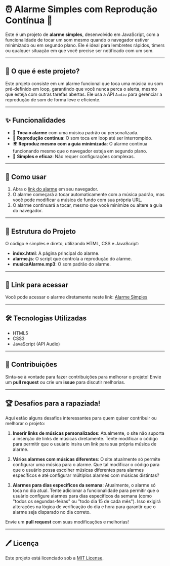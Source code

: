 # ⏰ Alarme Simples com Reprodução Contínua 🎵

Este é um projeto de **alarme simples**, desenvolvido em JavaScript, com a funcionalidade de tocar um som mesmo quando o navegador estiver minimizado ou em segundo plano. Ele é ideal para lembretes rápidos, timers ou qualquer situação em que você precise ser notificado com um som.

---

## 📝 O que é este projeto?

Este projeto consiste em um alarme funcional que toca uma música ou som pré-definido em loop, garantindo que você nunca perca o alerta, mesmo que esteja com outras tarefas abertas. Ele usa a API `Audio` para gerenciar a reprodução de som de forma leve e eficiente.

---

## ✨ Funcionalidades

- 🔔 **Toca o alarme** com uma música padrão ou personalizada.
- 🎵 **Reprodução contínua**: O som toca em loop até ser interrompido.
- 🌍 **Reproduz mesmo com a guia minimizada**: O alarme continua funcionando mesmo que o navegador esteja em segundo plano.
- 📱 **Simples e eficaz**: Não requer configurações complexas.

---

## 🚀 Como usar

1. Abra o [link do alarme](https://telmopersch123.github.io/alarme-Simples/) em seu navegador.
2. O alarme começará a tocar automaticamente com a música padrão, mas você pode modificar a música de fundo com sua própria URL.
3. O alarme continuará a tocar, mesmo que você minimize ou altere a guia do navegador.

---

## 📂 Estrutura do Projeto

O código é simples e direto, utilizando HTML, CSS e JavaScript:

- **index.html**: A página principal do alarme.
- **alarme.js**: O script que controla a reprodução do alarme.
- **musicaAlarme.mp3**: O som padrão do alarme.

---

## 📌 Link para acessar

Você pode acessar o alarme diretamente neste link: [Alarme Simples](https://telmopersch123.github.io/alarme-Simples/)

---

## 🛠️ Tecnologias Utilizadas

- HTML5
- CSS3
- JavaScript (API Audio)

---

## 💬 Contribuições

Sinta-se à vontade para fazer contribuições para melhorar o projeto! Envie um **pull request** ou crie um **issue** para discutir melhorias.

---

## 🏆 Desafios para a rapaziada!

Aqui estão alguns desafios interessantes para quem quiser contribuir ou melhorar o projeto:

1. **Inserir links de músicas personalizados**: Atualmente, o site não suporta a inserção de links de músicas diretamente. Tente modificar o código para permitir que o usuário insira um link para sua própria música de alarme.
   
2. **Vários alarmes com músicas diferentes**: O site atualmente só permite configurar uma música para o alarme. Que tal modificar o código para que o usuário possa escolher músicas diferentes para alarmes específicos e até configurar múltiplos alarmes com músicas distintas?

3. **Alarmes para dias específicos da semana**: Atualmente, o alarme só toca no dia atual. Tente adicionar a funcionalidade para permitir que o usuário configure alarmes para dias específicos da semana (como "todos os segundas-feiras" ou "todo dia 15 de cada mês"). Isso exigirá alterações na lógica de verificação do dia e hora para garantir que o alarme seja disparado no dia correto.

Envie um **pull request** com suas modificações e melhorias!

---

## 🖊️ Licença

Este projeto está licenciado sob a [MIT License](LICENSE).
